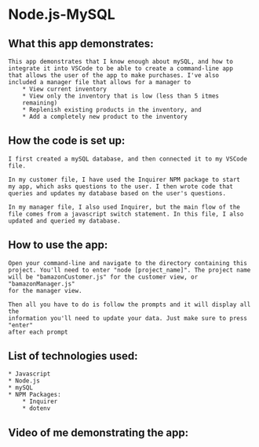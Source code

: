 # Node.js-MySQL

## What this app demonstrates:
    This app demonstrates that I know enough about mySQL, and how to
    integrate it into VSCode to be able to create a command-line app 
    that allows the user of the app to make purchases. I've also 
    included a manager file that allows for a manager to 
        * View current inventory
        * View only the inventory that is low (less than 5 itmes 
        remaining)
        * Replenish existing products in the inventory, and
        * Add a completely new product to the inventory

## How the code is set up:
    I first created a mySQL database, and then connected it to my VSCode 
    file. 

    In my customer file, I have used the Inquirer NPM package to start
    my app, which asks questions to the user. I then wrote code that 
    queries and updates my database based on the user's questions.

    In my manager file, I also used Inquirer, but the main flow of the 
    file comes from a javascript switch statement. In this file, I also 
    updated and queried my database.

## How to use the app:
    Open your command-line and navigate to the directory containing this 
    project. You'll need to enter "node [project_name]". The project name 
    will be "bamazonCustomer.js" for the customer view, or "bamazonManager.js" 
    for the manager view.

    Then all you have to do is follow the prompts and it will display all the 
    information you'll need to update your data. Just make sure to press "enter" 
    after each prompt

## List of technologies used:
    * Javascript
    * Node.js
    * mySQL
    * NPM Packages:
        * Inquirer
        * dotenv

## Video of me demonstrating the app:
    